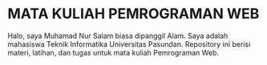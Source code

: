﻿# MATA KULIAH PEMROGRAMAN WEB

 Halo, saya Muhamad Nur Salam biasa dipanggil Alam. Saya adalah mahasiswa Teknik Informatika Universitas Pasundan.
 Repository ini berisi materi, latihan, dan tugas untuk mata kuliah Pemrograman Web.
